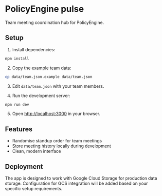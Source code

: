 # PolicyEngine pulse

Team meeting coordination hub for PolicyEngine.

## Setup

1. Install dependencies:
```bash
npm install
```

2. Copy the example team data:
```bash
cp data/team.json.example data/team.json
```

3. Edit `data/team.json` with your team members.

4. Run the development server:
```bash
npm run dev
```

5. Open [http://localhost:3000](http://localhost:3000) in your browser.

## Features

- Randomise standup order for team meetings
- Store meeting history locally during development
- Clean, modern interface

## Deployment

The app is designed to work with Google Cloud Storage for production data storage. Configuration for GCS integration will be added based on your specific setup requirements.
